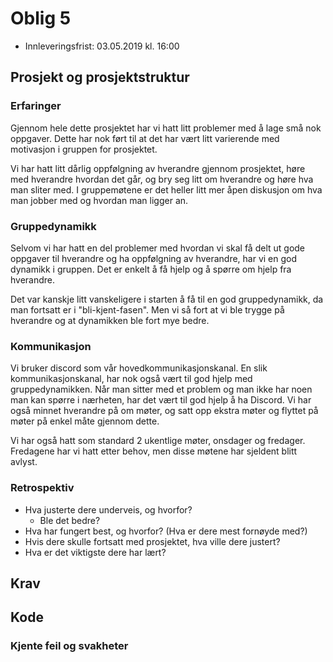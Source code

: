 # Oblig 5
- Innleveringsfrist: 03.05.2019 kl. 16:00
## Prosjekt og prosjektstruktur

### Erfaringer
Gjennom hele dette prosjektet har vi hatt litt problemer med å lage
små nok oppgaver. Dette har nok ført til at det har vært litt
varierende med motivasjon i gruppen for prosjektet.

Vi har hatt litt dårlig oppfølgning av hverandre gjennom prosjektet,
høre med hverandre hvordan det går, og bry seg litt om hverandre og
høre hva man sliter med. I gruppemøtene er det heller litt mer åpen
diskusjon om hva man jobber med og hvordan man ligger an.

### Gruppedynamikk
Selvom vi har hatt en del problemer med hvordan vi skal få delt ut
gode oppgaver til hverandre og ha oppfølgning av hverandre, har vi en
god dynamikk i gruppen. Det er enkelt å få hjelp og å spørre om hjelp
fra hverandre.

Det var kanskje litt vanskeligere i starten å få til en god
gruppedynamikk, da man fortsatt er i "bli-kjent-fasen". Men vi så fort
at vi ble trygge på hverandre og at dynamikken ble fort mye bedre.

### Kommunikasjon
Vi bruker discord som vår hovedkommunikasjonskanal. En slik
kommunikasjonskanal, har nok også vært til god hjelp med
gruppedynamikken. Når man sitter med et problem og man ikke har noen
man kan spørre i nærheten, har det vært til god hjelp å ha Discord.
Vi har også minnet hverandre på om møter, og satt opp ekstra møter og
flyttet på møter på enkel måte gjennom dette.

Vi har også hatt som standard 2 ukentlige møter, onsdager og fredager.
Fredagene har vi hatt etter behov, men disse møtene har sjeldent blitt
avlyst.

### Retrospektiv
- Hva justerte dere underveis, og hvorfor? 
  - Ble det bedre?
- Hva har fungert best, og hvorfor? (Hva er dere mest fornøyde med?)
- Hvis dere skulle fortsatt med prosjektet, hva ville dere justert?
- Hva er det viktigste dere har lært?


## Krav


## Kode

### Kjente feil og svakheter

